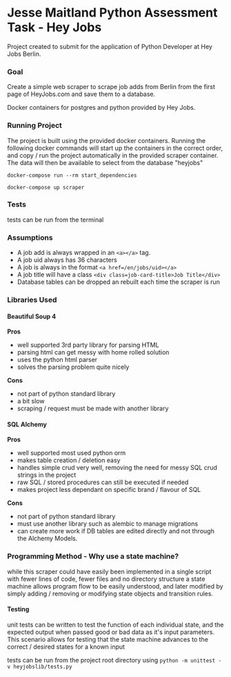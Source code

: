 # Jesse Maitland Python Assessment Task - Hey Jobs

Project created to submit for the application of Python Developer at Hey Jobs Berlin.

### Goal

Create a simple web scraper to scrape job adds from Berlin from the first page of HeyJobs.com and save them to a database.

Docker containers for postgres and python provided by Hey Jobs.

### Running Project

The project is built using the provided docker containers. Running the following docker commands will start up the containers in the correct order, 
and copy / run the project automatically in the provided scraper container. The data will then be available
to select from the database "heyjobs"

`docker-compose run --rm start_dependencies`

`docker-compose up scraper`

### Tests
tests can be run from the terminal

### Assumptions

- A job add is always wrapped in an `<a></a>` tag.
- A job uid always has 36 characters
- A job is always in the format `<a href=/en/jobs/uid></a>`
- A job title will have a class `<div class=job-card-title>Job Title</div>`
- Database tables can be dropped an rebuilt each time the scraper is run


### Libraries Used

#### Beautiful Soup 4

**Pros**

- well supported 3rd party library for parsing HTML
- parsing html can get messy with home rolled solution
- uses the python html parser
- solves the parsing problem quite nicely

**Cons**

- not part of python standard library
- a bit slow
- scraping / request must be made with another library

#### SQL Alchemy

**Pros**

- well supported most used python orm
- makes table creation / deletion easy
- handles simple crud very well, removing the need for messy SQL crud strings in the project
- raw SQL / stored procedures can still be executed if needed
- makes project less dependant on specific brand / flavour of SQL

**Cons**
- not part of python standard library
- must use another library such as alembic to manage migrations
- can create more work if DB tables are edited directly and not through the Alchemy Models.


### Programming Method - Why use a state machine?

while this scraper could have easily been implemented in a single script with fewer lines of code, fewer files and no directory structure
a state machine allows program flow to be easily understood, and later modified by simply adding / removing or modifying 
state objects and transition rules. 

#### Testing
unit tests can be written to test the function of each individual state, and the expected
output when passed good or bad data as it's input parameters. This scenario allows for testing
that the state machine advances to the correct / desired states for a known input

tests can be run from the project root directory using
`python -m unittest -v heyjobslib/tests.py`